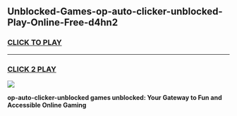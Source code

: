 
## Unblocked-Games-op-auto-clicker-unblocked-Play-Online-Free-d4hn2
<h3>
<a href="https://premium76.site?title=op-auto-clicker-unblocked&ref=26A">CLICK TO PLAY</a></h3>
<hr>

<h3>
<a href="https://premium76.site?title=op-auto-clicker-unblocked&ref=26A">CLICK 2 PLAY</a>
  
</h3>

<a href="https://premium76.site?title=op-auto-clicker-unblocked&ref=26A"><img src="https://clearcache.store/games.png"></a>


**op-auto-clicker-unblocked games unblocked: Your Gateway to Fun and Accessible Online Gaming**
